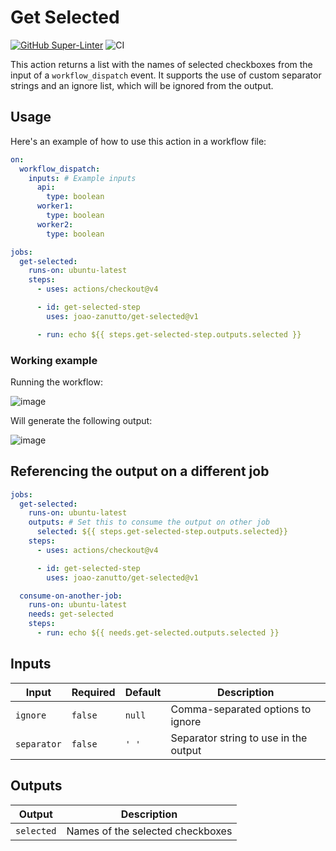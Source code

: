 # Get Selected

[![GitHub Super-Linter](https://github.com/actions/hello-world-javascript-action/actions/workflows/linter.yml/badge.svg)](https://github.com/super-linter/super-linter)
![CI](https://github.com/actions/hello-world-javascript-action/actions/workflows/ci.yml/badge.svg)

This action returns a list with the names of selected checkboxes from the input
of a `workflow_dispatch` event. It supports the use of custom separator strings
and an ignore list, which will be ignored from the output.

## Usage

Here's an example of how to use this action in a workflow file:

```yml
on:
  workflow_dispatch:
    inputs: # Example inputs
      api:
        type: boolean
      worker1:
        type: boolean
      worker2:
        type: boolean

jobs:
  get-selected:
    runs-on: ubuntu-latest
    steps:
      - uses: actions/checkout@v4

      - id: get-selected-step
        uses: joao-zanutto/get-selected@v1

      - run: echo ${{ steps.get-selected-step.outputs.selected }}
```

### Working example

Running the workflow:

![image](https://github.com/joao-zanutto/get-selected/assets/11475695/fd4382c4-6733-45ca-b40a-f43df5f090ca)

Will generate the following output:

![image](https://github.com/joao-zanutto/get-selected/assets/11475695/f0d4a4c8-9523-477e-87ec-b7110b5c0816)

## Referencing the output on a different job

```yaml
jobs:
  get-selected:
    runs-on: ubuntu-latest
    outputs: # Set this to consume the output on other job
      selected: ${{ steps.get-selected-step.outputs.selected}}
    steps:
      - uses: actions/checkout@v4

      - id: get-selected-step
        uses: joao-zanutto/get-selected@v1

  consume-on-another-job:
    runs-on: ubuntu-latest
    needs: get-selected
    steps:
      - run: echo ${{ needs.get-selected.outputs.selected }}
```

## Inputs

| Input       | Required | Default | Description                           |
| ----------- | -------- | ------- | ------------------------------------- |
| `ignore`    | `false`  | `null`  | Comma-separated options to ignore     |
| `separator` | `false`  | `' '`   | Separator string to use in the output |

## Outputs

| Output     | Description                      |
| ---------- | -------------------------------- |
| `selected` | Names of the selected checkboxes |
